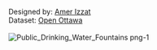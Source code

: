 Designed by: <a href="https://github.com/amrzat" target="_blank">Amer Izzat</a><br />
Dataset: <a href="https://open.ottawa.ca/datasets/ottawa::public-drinking-water-fountains/about" target="_blank">Open Ottawa</a>
<br />
<br />
![Public_Drinking_Water_Fountains png-1](https://user-images.githubusercontent.com/114406689/210165807-9f9f6cae-d4f5-428c-87e9-b1ee38173682.png)
